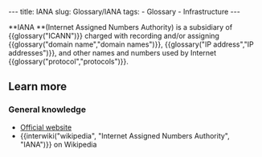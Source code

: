 --- title: IANA slug: Glossary/IANA tags: - Glossary - Infrastructure ---

**IANA **(Internet Assigned Numbers Authority) is a subsidiary of {{glossary("ICANN")}} charged with recording and/or assigning {{glossary("domain name","domain names")}}, {{glossary("IP address","IP addresses")}}, and other names and numbers used by Internet {{glossary("protocol","protocols")}}.

## Learn more

### General knowledge

- [Official website](https://www.iana.org/)
- {{interwiki("wikipedia", "Internet Assigned Numbers Authority", "IANA")}} on Wikipedia
